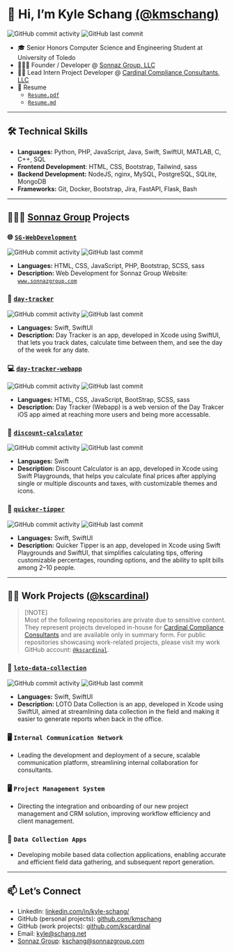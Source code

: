 # 👋 Hi, I’m Kyle Schang [(@kmschang)](https://www.github.com/kmschang)

![GitHub commit activity](https://img.shields.io/github/commit-activity/t/kmschang/kmschang)
![GitHub last commit](https://img.shields.io/github/last-commit/kmschang/kmschang)

- 🎓 Senior Honors Computer Science and Engineering Student at University of Toledo
- 👨🏻‍💻 Founder / Developer @ [Sonnaz Group, LLC](https://www.sonnazgroup.com)
- 🐦‍🔥 Lead Intern Project Developer @ [Cardinal Compliance Consultants, LLC](https://cardinalhs.net/)
- 📄 Resume
    - [`Resume.pdf`](Resume.pdf)
    - [`Resume.md`](resume.md)

---

## 🛠️ Technical Skills

- **Languages:** Python, PHP, JavaScript, Java, Swift, SwiftUI, MATLAB, C, C++, SQL
- **Frontend Development**: HTML, CSS, Bootstrap, Tailwind, sass
- **Backend Development:** NodeJS, nginx, MySQL, PostgreSQL, SQLite, MongoDB
- **Frameworks:** Git, Docker, Bootstrap, Jira, FastAPI, Flask, Bash

---

## 👨🏻‍💻 [Sonnaz Group](https://www.sonnazgroup.com) Projects

### 🌐 [`SG-WebDevelopment`](https://www.github.com/kmschang/SG-WebDevelopment)
![GitHub commit activity](https://img.shields.io/github/commit-activity/t/kmschang/SG-WebDevelopment)
![GitHub last commit](https://img.shields.io/github/last-commit/kmschang/SG-WebDevelopment)

- **Languages:** HTML, CSS, JavaScript, PHP, Bootstrap, SCSS, sass
- **Description:** Web Development for Sonnaz Group Website: [`www.sonnazgroup.com`](https://www.sonnazgroup.com)

### 📱 [`day-tracker`](https://www.github.com/kmschang/day-tracker)
![GitHub commit activity](https://img.shields.io/github/commit-activity/t/kmschang/day-tracker)
![GitHub last commit](https://img.shields.io/github/last-commit/kmschang/day-tracker)

- **Languages:** Swift, SwiftUI
- **Description:** Day Tracker is an app, developed in Xcode using SwiftUI, that lets you track dates, calculate time between them, and see the day of the week for any date.

### 💻 [`day-tracker-webapp`](https://www.github.com/kmschang/day-tracker-webapp)
![GitHub commit activity](https://img.shields.io/github/commit-activity/t/kmschang/day-tracker-webapp)
![GitHub last commit](https://img.shields.io/github/last-commit/kmschang/day-tracker-webapp)

- **Languages:** HTML, CSS, JavaScript, BootStrap, SCSS, sass
- **Description:** Day Tracker (Webapp) is a web version of the Day Trakcer iOS app aimed at reaching more users and being more accessable.

### 📱 [`discount-calculator`](https://www.github.com/kmschang/discount-calculator)
![GitHub commit activity](https://img.shields.io/github/commit-activity/t/kmschang/discount-calculator)
![GitHub last commit](https://img.shields.io/github/last-commit/kmschang/discount-calculator)

- **Languages:** Swift
- **Description:** Discount Calculator is an app, developed in Xcode using Swift Playgrounds, that helps you calculate final prices after applying single or multiple discounts and taxes, with customizable themes and icons.

### 📱 [`quicker-tipper`](https://www.github.com/kmschang/quicker-tipper)
![GitHub commit activity](https://img.shields.io/github/commit-activity/t/kmschang/quicker-tipper)
![GitHub last commit](https://img.shields.io/github/last-commit/kmschang/quicker-tipper)

- **Languages:** Swift, SwiftUI
- **Description:** Quicker Tipper is an app, developed in Xcode using Swift Playgrounds and SwiftUI, that simplifies calculating tips, offering customizable percentages, rounding options, and the ability to split bills among 2–10 people.

---

## 🐦‍🔥 Work Projects ([@kscardinal](https://www.github.com/kscardinal))

> [!NOTE]\
> Most of the following repositories are private due to sensitive content. They represent projects developed in-house for [Cardinal Compliance Consultants](https://www.cardinalhs.net) and are available only in summary form. For public repositories showcasing work-related projects, please visit my work GitHub account: [`@kscardinal`](https://www.github.com/kscardinal).

### 📱 [`loto-data-collection`](https://www.github.com/kmschang/loto-data-collection)
![GitHub commit activity](https://img.shields.io/github/commit-activity/t/kmschang/loto-data-collection)
![GitHub last commit](https://img.shields.io/github/last-commit/kmschang/loto-data-collection)

- **Languages:** Swift, SwiftUI
- **Description:** LOTO Data Collection is an app, developed in Xcode using SwiftUI, aimed at streamlining data collection in the field and making it easier to generate reports when back in the office.

### 🖥️ `Internal Communication Network`

- Leading the development and deployment of a secure, scalable communication platform, streamlining internal collaboration for consultants.

### 🖥️ `Project Management System`

- Directing the integration and onboarding of our new project management and CRM solution, improving workflow efficiency and client management.

### 📱 `Data Collection Apps`

- Developing mobile based data collection applications, enabling accurate and efficient field data gathering, and subsequent report generation.

---

## 📫 Let’s Connect

- LinkedIn: [linkedin.com/in/kyle-schang/](linkedin.com/in/kyle-schang/)
- GitHub (personal projects): [github.com/kmschang](https://www.github.com/kmschang)
- GitHub (work projects): [github.com/kscardinal](github.com/kscardinal)
- Email: [kyle@schang.net](mailto:kyle@schang.net)
- [Sonnaz Group](https://www.sonnazgroup.com): [kschang@sonnazgroup.com](mailto:kschang@sonnazgroup.com)

